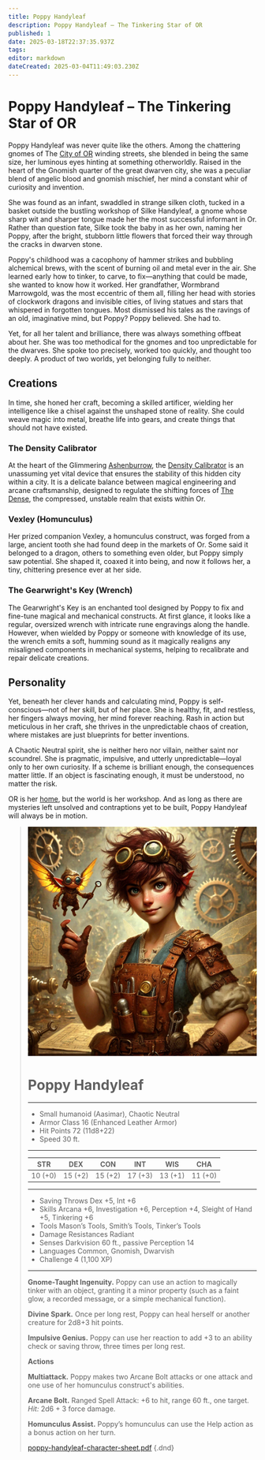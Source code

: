 ```yaml
---
title: Poppy Handyleaf
description: Poppy Handyleaf – The Tinkering Star of OR
published: 1
date: 2025-03-18T22:37:35.937Z
tags: 
editor: markdown
dateCreated: 2025-03-04T11:49:03.230Z
---
```


# Poppy Handyleaf – The Tinkering Star of OR  

Poppy Handyleaf was never quite like the others. Among the chattering gnomes of The [City of OR](/location/settlement/city/city-of-or) winding streets, she blended in being the same size, her luminous eyes hinting at something otherworldly. Raised in the heart of the Gnomish quarter of the great dwarven city, she was a peculiar blend of angelic blood and gnomish mischief, her mind a constant whir of curiosity and invention.

She was found as an infant, swaddled in strange silken cloth, tucked in a basket outside the bustling workshop of Silke Handyleaf, a gnome whose sharp wit and sharper tongue made her the most successful informant in Or. Rather than question fate, Silke took the baby in as her own, naming her Poppy, after the bright, stubborn little flowers that forced their way through the cracks in dwarven stone.

Poppy's childhood was a cacophony of hammer strikes and bubbling alchemical brews, with the scent of burning oil and metal ever in the air. She learned early how to tinker, to carve, to fix—anything that could be made, she wanted to know how it worked. Her grandfather, Wormbrand Marrowgold, was the most eccentric of them all, filling her head with stories of clockwork dragons and invisible cities, of living statues and stars that whispered in forgotten tongues. Most dismissed his tales as the ravings of an old, imaginative mind, but Poppy? Poppy believed. She had to.

Yet, for all her talent and brilliance, there was always something offbeat about her. She was too methodical for the gnomes and too unpredictable for the dwarves. She spoke too precisely, worked too quickly, and thought too deeply. A product of two worlds, yet belonging fully to neither.

## Creations
In time, she honed her craft, becoming a skilled artificer, wielding her intelligence like a chisel against the unshaped stone of reality. She could weave magic into metal, breathe life into gears, and create things that should not have existed.

### The Density Calibrator
At the heart of the Glimmering [Ashenburrow](/location/settlement/city/ashenburrow), the [Density Calibrator](/location/settlement/city/ashenburrow/density-calibrator) is an unassuming yet vital device that ensures the stability of this hidden city within a city. It is a delicate balance between magical engineering and arcane craftsmanship, designed to regulate the shifting forces of [The Dense](/location/area/the-dense), the compressed, unstable realm that exists within Or.

### Vexley (Homunculus)
Her prized companion Vexley, a homunculus construct, was forged from a large, ancient tooth she had found deep in the markets of Or. Some said it belonged to a dragon, others to something even older, but Poppy simply saw potential. She shaped it, coaxed it into being, and now it follows her, a tiny, chittering presence ever at her side.

### The Gearwright's Key (Wrench)
The Gearwright's Key is an enchanted tool designed by Poppy to fix and fine-tune magical and mechanical constructs. At first glance, it looks like a regular, oversized wrench with intricate rune engravings along the handle. However, when wielded by Poppy or someone with knowledge of its use, the wrench emits a soft, humming sound as it magically realigns any misaligned components in mechanical systems, helping to recalibrate and repair delicate creations.

## Personality
Yet, beneath her clever hands and calculating mind, Poppy is self-conscious—not of her skill, but of her place. She is healthy, fit, and restless, her fingers always moving, her mind forever reaching. Rash in action but meticulous in her craft, she thrives in the unpredictable chaos of creation, where mistakes are just blueprints for better inventions.

A Chaotic Neutral spirit, she is neither hero nor villain, neither saint nor scoundrel. She is pragmatic, impulsive, and utterly unpredictable—loyal only to her own curiosity. If a scheme is brilliant enough, the consequences matter little. If an object is fascinating enough, it must be understood, no matter the risk.

OR is her [home](/home), but the world is her workshop. And as long as there are mysteries left unsolved and contraptions yet to be built, Poppy Handyleaf will always be in motion.

> ![poppy-handyleaf.webp](/characters/poppy-handyleaf/poppy-handyleaf.webp)
> # Poppy Handyleaf
> ---
> - Small humanoid (Aasimar), Chaotic Neutral
> - Armor Class 16 (Enhanced Leather Armor)
> - Hit Points 72 (11d8+22)
> - Speed 30 ft.
> ---
> |STR|DEX|CON|INT|WIS|CHA|
> |---|---|---|---|---|---|
> |10 (+0)|15 (+2)|15 (+2)|17 (+3)|13 (+1)|11 (+0)|
> ---
> - Saving Throws Dex +5, Int +6
> - Skills Arcana +6, Investigation +6, Perception +4, Sleight of Hand +5, Tinkering +6
> - Tools Mason’s Tools, Smith’s Tools, Tinker’s Tools
> - Damage Resistances Radiant
> - Senses Darkvision 60 ft., passive Perception 14
> - Languages Common, Gnomish, Dwarvish
> - Challenge 4 (1,100 XP)
> ---
> **Gnome-Taught Ingenuity.** Poppy can use an action to magically tinker with an object, granting it a minor property (such as a faint glow, a recorded message, or a simple mechanical function).  
> 
> **Divine Spark.** Once per long rest, Poppy can heal herself or another creature for 2d8+3 hit points.  
>
> **Impulsive Genius.** Poppy can use her reaction to add +3 to an ability check or saving throw, three times per long rest.  
> 
> **Actions**
> 
> **Multiattack.** Poppy makes two Arcane Bolt attacks or one attack and one use of her homunculus construct's abilities.
> 
> **Arcane Bolt.** Ranged Spell Attack: +6 to hit, range 60 ft., one target.  
> *Hit:* 2d6 + 3 force damage.  
>
> **Homunculus Assist.** Poppy’s homunculus can use the Help action as a bonus action on her turn.  
>
> [poppy-handyleaf-character-sheet.pdf](/characters/poppy-handyleaf/poppy-handyleaf-character-sheet.pdf)
>{.dnd}
